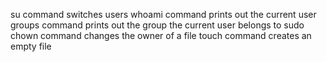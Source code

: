 su command switches users
whoami command  prints out the current user
groups command prints out the group the current user belongs to 
sudo chown command changes the owner of a file
touch command creates an empty file

